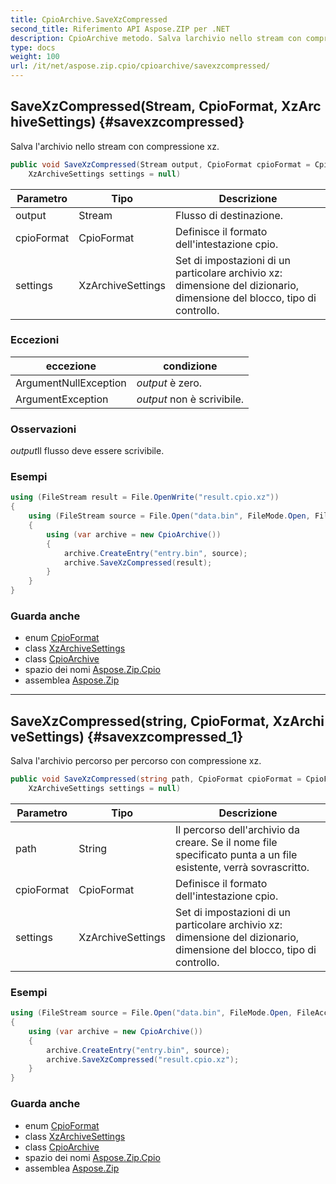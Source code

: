 ```yaml
---
title: CpioArchive.SaveXzCompressed
second_title: Riferimento API Aspose.ZIP per .NET
description: CpioArchive metodo. Salva larchivio nello stream con compressione xz.
type: docs
weight: 100
url: /it/net/aspose.zip.cpio/cpioarchive/savexzcompressed/
---
```

## SaveXzCompressed(Stream, CpioFormat, XzArchiveSettings) {#savexzcompressed}

Salva l'archivio nello stream con compressione xz.

```csharp
public void SaveXzCompressed(Stream output, CpioFormat cpioFormat = CpioFormat.OldAscii, 
    XzArchiveSettings settings = null)
```

| Parametro | Tipo | Descrizione |
| --- | --- | --- |
| output | Stream | Flusso di destinazione. |
| cpioFormat | CpioFormat | Definisce il formato dell'intestazione cpio. |
| settings | XzArchiveSettings | Set di impostazioni di un particolare archivio xz: dimensione del dizionario, dimensione del blocco, tipo di controllo. |

### Eccezioni

| eccezione | condizione |
| --- | --- |
| ArgumentNullException | *output* è zero. |
| ArgumentException | *output* non è scrivibile. |

### Osservazioni

*output*Il flusso deve essere scrivibile.

### Esempi

```csharp
using (FileStream result = File.OpenWrite("result.cpio.xz"))
{
    using (FileStream source = File.Open("data.bin", FileMode.Open, FileAccess.Read))
    {
        using (var archive = new CpioArchive())
        {
            archive.CreateEntry("entry.bin", source);
            archive.SaveXzCompressed(result);
        }
    }
}
```

### Guarda anche

* enum [CpioFormat](../../cpioformat/)
* class [XzArchiveSettings](../../../aspose.zip.xz.settings/xzarchivesettings/)
* class [CpioArchive](../)
* spazio dei nomi [Aspose.Zip.Cpio](../../cpioarchive/)
* assemblea [Aspose.Zip](../../../)

---

## SaveXzCompressed(string, CpioFormat, XzArchiveSettings) {#savexzcompressed_1}

Salva l'archivio percorso per percorso con compressione xz.

```csharp
public void SaveXzCompressed(string path, CpioFormat cpioFormat = CpioFormat.OldAscii, 
    XzArchiveSettings settings = null)
```

| Parametro | Tipo | Descrizione |
| --- | --- | --- |
| path | String | Il percorso dell'archivio da creare. Se il nome file specificato punta a un file esistente, verrà sovrascritto. |
| cpioFormat | CpioFormat | Definisce il formato dell'intestazione cpio. |
| settings | XzArchiveSettings | Set di impostazioni di un particolare archivio xz: dimensione del dizionario, dimensione del blocco, tipo di controllo. |

### Esempi

```csharp
using (FileStream source = File.Open("data.bin", FileMode.Open, FileAccess.Read))
{
    using (var archive = new CpioArchive())
    {
        archive.CreateEntry("entry.bin", source);
        archive.SaveXzCompressed("result.cpio.xz");
    }
}
```

### Guarda anche

* enum [CpioFormat](../../cpioformat/)
* class [XzArchiveSettings](../../../aspose.zip.xz.settings/xzarchivesettings/)
* class [CpioArchive](../)
* spazio dei nomi [Aspose.Zip.Cpio](../../cpioarchive/)
* assemblea [Aspose.Zip](../../../)


